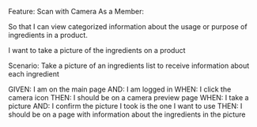 Feature: Scan with Camera
As a Member:

So that I can view categorized information about the usage or purpose of ingredients in a product.

I want to take a picture of the ingredients on a product

Scenario: Take a picture of an ingredients list to receive information about each ingredient

GIVEN: I am on the main page
AND: I am logged in
WHEN: I click the camera icon
THEN: I should be on a camera preview page
WHEN: I take a picture
AND: I confirm the picture I took is the one I want to use
THEN: I should be on a page with information about the ingredients in the picture
